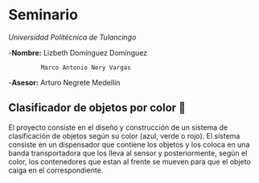 # Seminario

*Universidad Politécnica de Tulancingo*

-**Nombre:** Lizbeth Domínguez Domínguez 
             
             Marco Antonio Nery Vargas

-**Asesor:** Arturo Negrete Medellín 

## **Clasificador de objetos por color** :rainbow:
El proyecto consiste en el diseño y construcción de un sistema de clasificación de objetos según su color (azul, verde o rojo). 
El sistema consiste en un dispensador que contiene los objetos y los coloca en una banda transportadora que los lleva al sensor y posteriormente, según el color, los contenedores que estan al frente se mueven para que el objeto caiga en el correspondiente.
